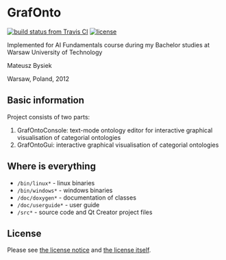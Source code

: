 GrafOnto
========

[![build status from Travis CI](https://travis-ci.org/mbdevpl/GrafOnto.svg?branch=master)](https://travis-ci.org/mbdevpl/VaDoR)
[![license](https://img.shields.io/github/license/mbdevpl/GrafOnto.svg)](https://github.com/mbdevpl/GrafOnto)

Implemented for AI Fundamentals course
during my Bachelor studies at Warsaw University of Technology

Mateusz Bysiek

Warsaw, Poland, 2012

## Basic information

Project consists of two parts:

1. GrafOntoConsole: text-mode ontology editor for interactive graphical visualisation of categorial ontologies
2. GrafOntoGui: interactive graphical visualisation of categorial ontologies

## Where is everything

* `/bin/linux*` - linux binaries
* `/bin/windows*` - windows binaries
* `/doc/doxygen*` - documentation of classes
* `/doc/userguide*` - user guide
* `/src*` - source code and Qt Creator project files

## License

Please see [the license notice](NOTICE) and [the license itself](LICENSE).
